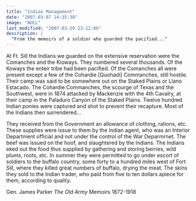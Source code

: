 ```yaml
---
title: "Indian Management"
date: "2007-03-07 14:35:38"
image: "NULL"
last_modified: "2007-03-29 23:12:06"
description: |
  "From the memoirs of a soldier who guarded the pacified..."
---
```


At Ft. Sill the Indians we guarded on the extensive reservation were the Comanches and the Kioways. They numbered several thousands. Of the Koways the enteir tribe had been pacified. Of the Comanches all were present except a few of the Cohardie [Quohadi] Commanches, still hostile. Their camp was said to be somewhere out on the Staked Plains or Llano Estacado. The Cohardie Commanches, the scourge of Texas and the Southwest, were in 1874 attacked by Mackenzie with the 4th Cavalry, at their camp in the Paladuro Canyon of the Staked Plains. Twelve hundred Indian ponies were captured and shot to prevent their recapture. Most of the Indians then surrendered...

They received from the Government an allowance of clothing, rations, etc. These supplies were issue to them by the Indian agent, who was an Interior Department official and not under the control of the War Deparmrnet. The beef was issued on the hoof, and slaughtered by the Indians. The Indians eked out the food thus supplied by gathering and storing  berries, wild plums, roots, etc. In summer they were permitted to go under escort of soldiers to the buffalo country, some forty to a hundred miles west of Fort Sill, where they killed great numbers of buffalo, drying the meat. The skins they sold to the Indian trader, who paid from five to ten dollars apiece for them, according to quality.

Gen. James Parker
<i>The Old Army</i>
Memoirs 1872-1918
